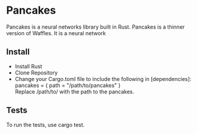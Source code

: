 # Pancakes

Pancakes is a neural networks library built in Rust.
Pancakes is a thinner version of Waffles. It is a neural network

## Install
- Install Rust
- Clone Repository
- Change your Cargo.toml file to include the following in [dependencies]:  
pancakes = { path = "/path/to/pancakes" }  
Replace /path/to/ with the path to the pancakes.

## Tests
To run the tests, use cargo test.